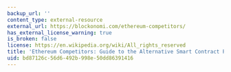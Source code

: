 ```yaml
---
backup_url: ''
content_type: external-resource
external_url: https://blockonomi.com/ethereum-competitors/
has_external_license_warning: true
is_broken: false
license: https://en.wikipedia.org/wiki/All_rights_reserved
title: 'Ethereum Competitors: Guide to the Alternative Smart Contract Platforms'
uid: bd87126c-56d6-492b-998e-50dd86391416
---
```

